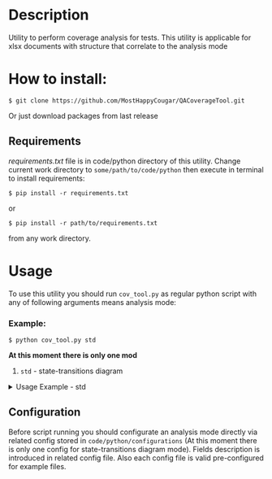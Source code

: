 # Description
Utility to perform coverage analysis for tests. This utility is applicable for xlsx documents with structure that correlate to the analysis mode

# How to install:
```
$ git clone https://github.com/MostHappyCougar/QACoverageTool.git
```
Or just download packages from last release

## Requirements
_requirements.txt_ file is in code/python directory of this utility.
Change current work directory to `some/path/to/code/python` then execute in terminal to install requirements: 
```
$ pip install -r requirements.txt
```
or
```
$ pip install -r path/to/requirements.txt
```
from any work directory.

# Usage
To use this utility you should run `cov_tool.py` as regular python script with any of following arguments means analysis mode:

### Example:
```
$ python cov_tool.py std
```

**At this moment there is only one mod**

1. `std` - state-transitions diagram
<details>
<summary>Usage Example - std</summary>

#### Configuration: 
Config file for this usage case is: `code/python/configurations/state_transitions_config.yaml`

#### Iтput Table for analysis - there is should be no merged cells:
![image](https://user-images.githubusercontent.com/104580123/215318025-ba3d7ca3-8e6e-408c-86be-5dce72c41b4a.png)

#### Analysis results:
There is following files as result of analysis in `code/python/output/EXAMPLE`:
- test.gv - dot-language file for state-transitions diagram
```
strict digraph "D:\Dev_Workspace\Eclipse\QACoverageTool\code\python\output\EXAMPLE\test" {
	graph [concentrate=true imagescale=true]
	START [label=START fillcolor=red fontcolor=white style=filled]
	END [label=END fillcolor=red fontcolor=white style=filled]
	START -> "3, 0" [label=place]
	"3, 0" -> "0, 2" [label=cancel]
	"0, 2" -> "3, 0" [label=place]
	"3, 0" -> END
	START -> "3, 0" [label=place]
	"3, 0" -> "0, 1" [label=cancel]
	"0, 1" -> "3, 0" [label=place]
	"3, 0" -> END
	START -> "3, 0" [label=place]
	"3, 0" -> "0, 4" [label=cancel]
	"0, 4" -> "3, 0" [label=place]
	"3, 0" -> END
	START -> "3, 0" [label=place]
	"3, 0" -> "0, 2" [label=cancel]
	"0, 2" -> "3, 0" [label=place]
	"3, 0" -> END
	START -> "3, 0" [label=place]
	"3, 0" -> "0, 4" [label=cancel]
	"0, 4" -> "3, 0" [label=place]
	"3, 0" -> END
	START -> "3, 0" [label=place]
	"3, 0" -> "0, 3" [label=cancel]
	"0, 3" -> "3, 0" [label=place]
	"3, 0" -> END
	START -> "3, 0" [label=place]
	"3, 0" -> "0, 3" [label=cancel]
	"0, 3" -> "3, 0" [label=place]
	"3, 0" -> END
	START -> "3, 0" [label=place]
	"3, 0" -> "0, 4" [label=cancel]
	"0, 4" -> "3, 0" [label=place]
	"3, 0" -> END
	START -> "3, 0" [label=place]
	"3, 0" -> "0, 1" [label=cancel]
	"0, 1" -> "3, 0" [label=place]
	"3, 0" -> END
	START -> "3, 0" [label=place]
	"3, 0" -> "0, 3" [label=cancel]
	"0, 3" -> "3, 0" [label=place]
	"3, 0" -> END
	START -> "3, 0" [label=place]
	"3, 0" -> "0, 2" [label=cancel]
	"0, 2" -> "3, 0" [label=place]
	"3, 0" -> END
	START -> "3, 0" [label=place]
	"3, 0" -> "0, 1" [label=cancel]
	"0, 1" -> "3, 0" [label=place]
	"3, 0" -> END
}
```
- test.gv.pdf - state-treansitions diagram in pdf format

![image](https://user-images.githubusercontent.com/104580123/215318403-5b87cff6-a39e-46a2-bb1b-4beab25dbcee.png)
- test_stats.xlsx - detail **path** informations. There is no ways to representate **path** via state-transitions diagram so **path** will be descriped as text

![image](https://user-images.githubusercontent.com/104580123/215318691-b9729115-4a99-41fd-a6c8-6f836c607849.png)
- test_stats_vis.pdf - pie diagram that representate sequences of each path

![image](https://user-images.githubusercontent.com/104580123/215318768-4b751ef9-c1bc-45c4-8dd4-91628adac263.png)
</details>

## Configuration
Before script running you should configurate an analysis mode directly via related config stored in `code/python/configurations` (At this moment there is only one config for state-transitions diagram mode). Fields description is introduced in related config file. Also each config file is valid pre-configured for example files.
